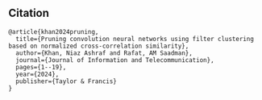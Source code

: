 ## Citation

    @article{khan2024pruning,
      title={Pruning convolution neural networks using filter clustering based on normalized cross-correlation similarity},
      author={Khan, Niaz Ashraf and Rafat, AM Saadman},
      journal={Journal of Information and Telecommunication},
      pages={1--19},
      year={2024},
      publisher={Taylor & Francis}
    }